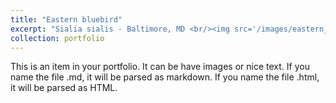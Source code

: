 ```yaml
---
title: "Eastern bluebird"
excerpt: "Sialia sialis - Baltimore, MD <br/><img src='/images/eastern_bluebird.jpg'>"
collection: portfolio
---
```


This is an item in your portfolio. It can be have images or nice text. If you name the file .md, it will be parsed as markdown. If you name the file .html, it will be parsed as HTML. 

